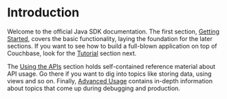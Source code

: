# Introduction

Welcome to the official Java SDK documentation. The first section, [Getting Started](#getting-started), covers the basic functionality, laying the foundation for the later sections. If you want to see how to build a full-blown application on top of Couchbase, look for the [Tutorial](#tutorial) section next.

The [Using the APIs](#using-the-apis) section holds self-contained reference material about API usage. Go there if you want to dig into topics like storing data, using views and so on. Finally, [Advanced Usage](#advanced-usage) contains in-depth information about topics that come up during debugging and production.